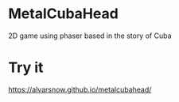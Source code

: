 # MetalCubaHead
2D game using phaser based in the story of Cuba <br>

# Try it
https://alvarsnow.github.io/metalcubahead/
